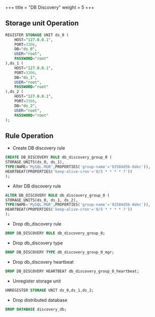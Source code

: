 +++
title = "DB Discovery"
weight = 5
+++

## Storage unit Operation

```sql
REGISTER STORAGE UNIT ds_0 (
    HOST="127.0.0.1",
    PORT=3306,
    DB="ds_0",
    USER="root",
    PASSWORD="root"
),ds_1 (
    HOST="127.0.0.1",
    PORT=3306,
    DB="ds_1",
    USER="root",
    PASSWORD="root"
),ds_2 (
    HOST="127.0.0.1",
    PORT=3306,
    DB="ds_2",
    USER="root",
    PASSWORD="root"
);
```

## Rule Operation

- Create DB discovery rule

```sql
CREATE DB_DISCOVERY RULE db_discovery_group_0 (
STORAGE_UNITS(ds_0, ds_1),
TYPE(NAME='MySQL.MGR',PROPERTIES('group-name'='92504d5b-6dec')),
HEARTBEAT(PROPERTIES('keep-alive-cron'='0/5 * * * * ?'))
);
```

- Alter DB discovery rule

```sql
ALTER DB_DISCOVERY RULE db_discovery_group_0 (
STORAGE_UNITS(ds_0, ds_1, ds_2),
TYPE(NAME='MySQL.MGR',PROPERTIES('group-name'='92504d5b-6dec')),
HEARTBEAT(PROPERTIES('keep-alive-cron'='0/5 * * * * ?'))
);
```

- Drop db_discovery rule

```sql
DROP DB_DISCOVERY RULE db_discovery_group_0;
```

- Drop db_discovery type

```sql
DROP DB_DISCOVERY TYPE db_discovery_group_0_mgr;
```

- Drop db_discovery heartbeat

```sql
DROP DB_DISCOVERY HEARTBEAT db_discovery_group_0_heartbeat;
```

- Unregister storage unit

```sql
UNREGISTER STORAGE UNIT ds_0,ds_1,ds_2;
```

- Drop distributed database

```sql
DROP DATABASE discovery_db;
```
